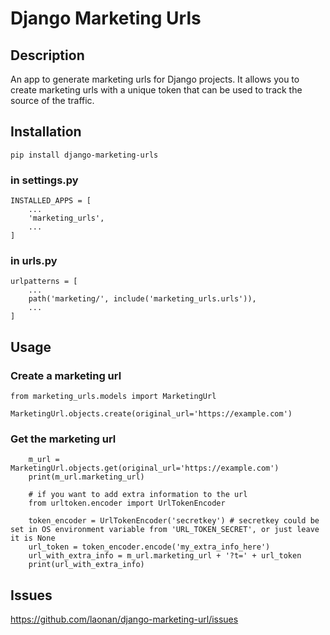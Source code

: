 # Django Marketing Urls

## Description
An app to generate marketing urls for Django projects. It allows you to create marketing urls with a unique token that can be used to track the source of the traffic.


## Installation
   
    pip install django-marketing-urls

### in settings.py

    INSTALLED_APPS = [
        ...
        'marketing_urls',
        ...
    ]

### in urls.py

    urlpatterns = [
        ...
        path('marketing/', include('marketing_urls.urls')),
        ...
    ]
    
## Usage
    
### Create a marketing url

    from marketing_urls.models import MarketingUrl
    
    MarketingUrl.objects.create(original_url='https://example.com')
   

### Get the marketing url
    
        m_url = MarketingUrl.objects.get(original_url='https://example.com')
        print(m_url.marketing_url)
        
        # if you want to add extra information to the url
        from urltoken.encoder import UrlTokenEncoder
        
        token_encoder = UrlTokenEncoder('secretkey') # secretkey could be set in OS environment variable from 'URL_TOKEN_SECRET', or just leave it is None
        url_token = token_encoder.encode('my_extra_info_here')
        url_with_extra_info = m_url.marketing_url + '?t=' + url_token
        print(url_with_extra_info)


## Issues
https://github.com/laonan/django-marketing-url/issues
